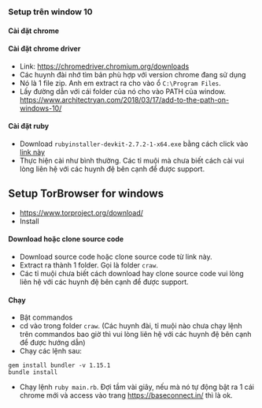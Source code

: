 ### Setup trên window 10
#### Cài đặt chrome
#### Cài đặt chrome driver
  - Link: https://chromedriver.chromium.org/downloads
  - Các huynh đài nhớ tìm bản phù hợp với version chrome đang sử dụng
  - Nó là 1 file zip. Anh em extract ra cho vào ổ `C:\Program Files`.
  - Lấy đường dẫn với cái folder của nó cho vào PATH của window. https://www.architectryan.com/2018/03/17/add-to-the-path-on-windows-10/

#### Cài đặt ruby
- Download `rubyinstaller-devkit-2.7.2-1-x64.exe` bằng cách click vào [link này](https://github.com/oneclick/rubyinstaller2/releases/download/RubyInstaller-2.7.2-1/rubyinstaller-devkit-2.7.2-1-x64.exe)
- Thực hiện cài như bình thường. Các tỉ muội mà chưa biết cách cài vui lòng liên hệ với các huynh đệ bên cạnh để được support.

## Setup TorBrowser for windows

- https://www.torproject.org/download/
- Install

#### Download hoặc clone source code
- Download source code hoặc clone source code từ link này.
- Extract ra thành 1 folder. Gọi là folder `craw`.
- Các tỉ muội chưa biết cách download hay clone source code vui lòng liên hệ với các huynh đệ bên cạnh để được support.

#### Chạy

- Bật commandos
- cd vào trong folder `craw`. (Các huynh đài, tỉ muội nào chưa chạy lệnh trên commandos bao giờ thì vui lòng liên hệ với các huynh đệ bên cạnh để được hướng dẫn)
- Chạy các lệnh sau:

```
gem install bundler -v 1.15.1
bundle install
```

- Chạy lệnh `ruby main.rb`. Đợi tầm vài giây, nếu mà nó tự động bật ra 1 cái chrome mới và access vào trang https://baseconnect.in/ thì là ok.
